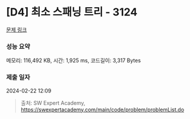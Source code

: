 # [D4] 최소 스패닝 트리 - 3124 

[문제 링크](https://swexpertacademy.com/main/code/problem/problemDetail.do?contestProbId=AV_mSnmKUckDFAWb) 

### 성능 요약

메모리: 116,492 KB, 시간: 1,925 ms, 코드길이: 3,317 Bytes

### 제출 일자

2024-02-22 12:09



> 출처: SW Expert Academy, https://swexpertacademy.com/main/code/problem/problemList.do